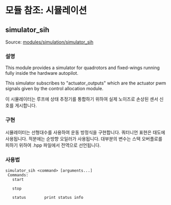 # 모듈 참조: 시뮬레이션

## simulator_sih
Source: [modules/simulation/simulator_sih](https://github.com/PX4/PX4-Autopilot/tree/main/src/modules/simulation/simulator_sih)


### 설명
This module provides a simulator for quadrotors and fixed-wings running fully inside the hardware autopilot.

This simulator subscribes to "actuator_outputs" which are the actuator pwm signals given by the control allocation module.

이 시뮬레이터는 루프에 상태 추정기를 통합하기 위하여 실제 노이즈로 손상된 센서 신호를 게시합니다.

### 구현
시뮬레이터는 선형대수를 사용하여 운동 방정식을 구현합니다. 쿼터니언 표현은 태도에 사용됩니다. 적분에는 순방향 오일러가 사용됩니다. 대부분의 변수는 스택 오버플로를 피하기 위하여 .hpp 파일에서 전역으로 선언됩니다.



<a id="simulator_sih_usage"></a>

### 사용법
```
simulator_sih <command> [arguments...]
 Commands:
   start

   stop

   status        print status info
```
